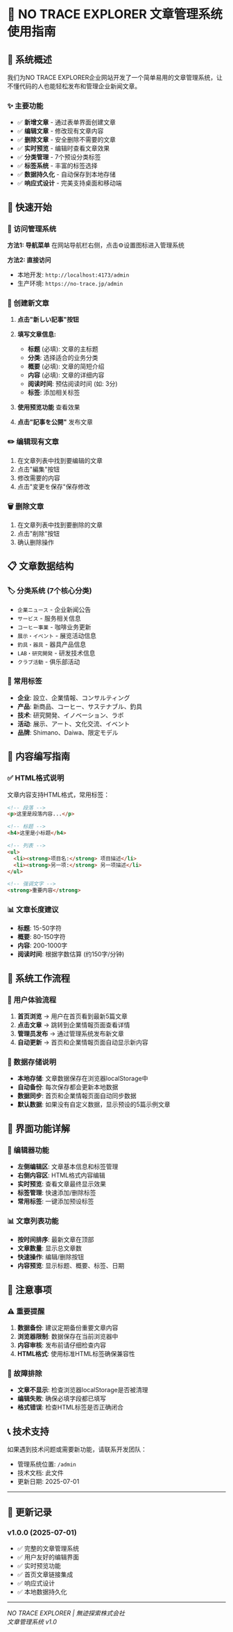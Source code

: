 # 📝 NO TRACE EXPLORER 文章管理系统使用指南

## 🎯 系统概述

我们为NO TRACE EXPLORER企业网站开发了一个简单易用的文章管理系统，让不懂代码的人也能轻松发布和管理企业新闻文章。

### ✨ 主要功能
- ✅ **新增文章** - 通过表单界面创建文章
- ✅ **编辑文章** - 修改现有文章内容
- ✅ **删除文章** - 安全删除不需要的文章
- ✅ **实时预览** - 编辑时查看文章效果
- ✅ **分类管理** - 7个预设分类标签
- ✅ **标签系统** - 丰富的标签选择
- ✅ **数据持久化** - 自动保存到本地存储
- ✅ **响应式设计** - 完美支持桌面和移动端

## 🚀 快速开始

### 📍 访问管理系统

**方法1: 导航菜单**
在网站导航栏右侧，点击⚙️设置图标进入管理系统

**方法2: 直接访问**
- 本地开发: `http://localhost:4173/admin`
- 生产环境: `https://no-trace.jp/admin`

### 📝 创建新文章

1. **点击"新しい記事"按钮**
2. **填写文章信息:**
   - **标题** (必填): 文章的主标题
   - **分类**: 选择适合的业务分类
   - **概要** (必填): 文章的简短介绍
   - **内容** (必填): 文章的详细内容
   - **阅读时间**: 预估阅读时间 (如: 3分)
   - **标签**: 添加相关标签

3. **使用预览功能** 查看效果
4. **点击"記事を公開"** 发布文章

### ✏️ 编辑现有文章

1. 在文章列表中找到要编辑的文章
2. 点击"編集"按钮
3. 修改需要的内容
4. 点击"変更を保存"保存修改

### 🗑️ 删除文章

1. 在文章列表中找到要删除的文章
2. 点击"削除"按钮
3. 确认删除操作

## 📋 文章数据结构

### 🏷️ 分类系统 (7个核心分类)
- `企業ニュース` - 企业新闻公告
- `サービス` - 服务相关信息
- `コーヒー事業` - 咖啡业务更新
- `展示・イベント` - 展览活动信息
- `釣具・器具` - 器具产品信息
- `LAB・研究開発` - 研发技术信息
- `クラブ活動` - 俱乐部活动

### 🔖 常用标签
- **企业**: 設立、企業情報、コンサルティング
- **产品**: 新商品、コーヒー、サステナブル、釣具
- **技术**: 研究開発、イノベーション、ラボ
- **活动**: 展示、アート、文化交流、イベント
- **品牌**: Shimano、Daiwa、限定モデル

## 📝 内容编写指南

### ✅ HTML格式说明
文章内容支持HTML格式，常用标签：

```html
<!-- 段落 -->
<p>这里是段落内容...</p>

<!-- 标题 -->
<h4>这里是小标题</h4>

<!-- 列表 -->
<ul>
  <li><strong>项目名:</strong> 项目描述</li>
  <li><strong>另一项:</strong> 另一项描述</li>
</ul>

<!-- 强调文字 -->
<strong>重要内容</strong>
```

### 📊 文章长度建议
- **标题**: 15-50字符
- **概要**: 80-150字符
- **内容**: 200-1000字
- **阅读时间**: 根据字数估算 (约150字/分钟)

## 🔄 系统工作流程

### 📱 用户体验流程
1. **首页浏览** → 用户在首页看到最新5篇文章
2. **点击文章** → 跳转到企業情報页面查看详情
3. **管理员发布** → 通过管理系统发布新文章
4. **自动更新** → 首页和企業情報页面自动显示新内容

### 💾 数据存储说明
- **本地存储**: 文章数据保存在浏览器localStorage中
- **自动备份**: 每次保存都会更新本地数据
- **数据同步**: 首页和企業情報页面自动同步数据
- **默认数据**: 如果没有自定义数据，显示预设的5篇示例文章

## 🎨 界面功能详解

### 📝 编辑器功能
- **左侧编辑区**: 文章基本信息和标签管理
- **右侧内容区**: HTML格式内容编辑
- **实时预览**: 查看文章最终显示效果
- **标签管理**: 快速添加/删除标签
- **常用标签**: 一键添加预设标签

### 📊 文章列表功能
- **按时间排序**: 最新文章在顶部
- **文章数量**: 显示总文章数
- **快速操作**: 编辑/删除按钮
- **内容预览**: 显示标题、概要、标签、日期

## 🚨 注意事项

### ⚠️ 重要提醒
1. **数据备份**: 建议定期备份重要文章内容
2. **浏览器限制**: 数据保存在当前浏览器中
3. **内容审核**: 发布前请仔细检查内容
4. **HTML格式**: 使用标准HTML标签确保兼容性

### 🔧 故障排除
- **文章不显示**: 检查浏览器localStorage是否被清理
- **编辑失败**: 确保必填字段都已填写
- **格式错误**: 检查HTML标签是否正确闭合

## 📞 技术支持

如果遇到技术问题或需要新功能，请联系开发团队：
- 管理系统位置: `/admin`
- 技术文档: 此文件
- 更新日期: 2025-07-01

---

## 🎉 更新记录

### v1.0.0 (2025-07-01)
- ✅ 完整的文章管理系统
- ✅ 用户友好的编辑界面
- ✅ 实时预览功能
- ✅ 首页文章链接集成
- ✅ 响应式设计
- ✅ 本地数据持久化

---

*NO TRACE EXPLORER | 無迹探索株式会社*  
*文章管理系统 v1.0*